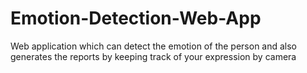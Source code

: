 # Emotion-Detection-Web-App
Web application which can detect the emotion of the person and also generates the reports by keeping track of your expression by camera
